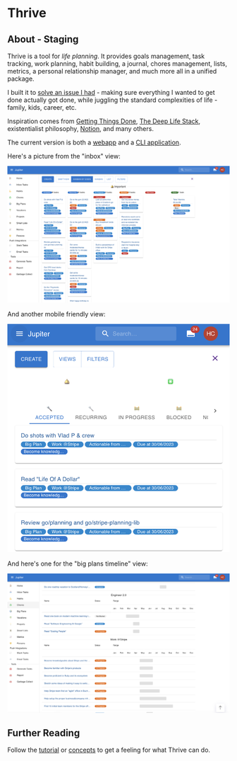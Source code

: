 # Thrive

## About - Staging

Thrive is a tool for _life planning_. It provides goals management, task tracking, work planning,
habit building, a journal, chores management, lists, metrics, a personal relationship manager, and
much more all in a unified package.

I built it to [solve an issue I had](http://www.paulgraham.com/organic.html) - making sure everything
I wanted to get done actually got done, while juggling the standard complexities of life - family, kids, career, etc.

Inspiration comes from [Getting Things Done](https://gettingthingsdone.com/what-is-gtd/),
[The Deep Life Stack](https://www.thedeeplife.com/podcasts/episodes/ep-252-the-deep-life-stack/),
existentialist philosophy, [Notion](https://notion.so), and many others.

The current version is both a [webapp](https://jupiter-webui.onrender.com/) and a
[CLI application](how-tos/install.md).

Here's a picture from the "inbox" view:

![Inbox](assets/index-inbox.png)

And another mobile friendly view:

![Inbox Mobile](assets/index-inbox-mobile.png)

And here's one for the "big plans timeline" view:

![Big Plans Timeline](assets/index-big-plans-timeline.png)

## Further Reading

Follow the [tutorial](tutorial.md) or [concepts](concepts/overview.md) to get a feeling for what Thrive can do.